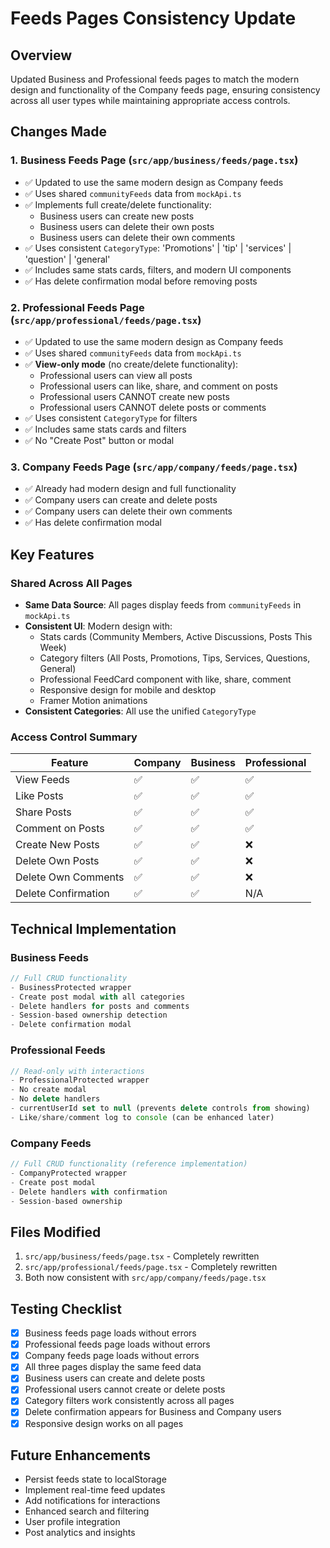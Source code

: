 # Feeds Pages Consistency Update

## Overview

Updated Business and Professional feeds pages to match the modern design and functionality of the Company feeds page, ensuring consistency across all user types while maintaining appropriate access controls.

## Changes Made

### 1. Business Feeds Page (`src/app/business/feeds/page.tsx`)

- ✅ Updated to use the same modern design as Company feeds
- ✅ Uses shared `communityFeeds` data from `mockApi.ts`
- ✅ Implements full create/delete functionality:
  - Business users can create new posts
  - Business users can delete their own posts
  - Business users can delete their own comments
- ✅ Uses consistent `CategoryType`: 'Promotions' | 'tip' | 'services' | 'question' | 'general'
- ✅ Includes same stats cards, filters, and modern UI components
- ✅ Has delete confirmation modal before removing posts

### 2. Professional Feeds Page (`src/app/professional/feeds/page.tsx`)

- ✅ Updated to use the same modern design as Company feeds
- ✅ Uses shared `communityFeeds` data from `mockApi.ts`
- ✅ **View-only mode** (no create/delete functionality):
  - Professional users can view all posts
  - Professional users can like, share, and comment on posts
  - Professional users CANNOT create new posts
  - Professional users CANNOT delete posts or comments
- ✅ Uses consistent `CategoryType` for filters
- ✅ Includes same stats cards and filters
- ✅ No "Create Post" button or modal

### 3. Company Feeds Page (`src/app/company/feeds/page.tsx`)

- ✅ Already had modern design and full functionality
- ✅ Company users can create and delete posts
- ✅ Company users can delete their own comments
- ✅ Has delete confirmation modal

## Key Features

### Shared Across All Pages

- **Same Data Source**: All pages display feeds from `communityFeeds` in `mockApi.ts`
- **Consistent UI**: Modern design with:
  - Stats cards (Community Members, Active Discussions, Posts This Week)
  - Category filters (All Posts, Promotions, Tips, Services, Questions, General)
  - Professional FeedCard component with like, share, comment
  - Responsive design for mobile and desktop
  - Framer Motion animations
- **Consistent Categories**: All use the unified `CategoryType`

### Access Control Summary

| Feature             | Company | Business | Professional |
| ------------------- | ------- | -------- | ------------ |
| View Feeds          | ✅      | ✅       | ✅           |
| Like Posts          | ✅      | ✅       | ✅           |
| Share Posts         | ✅      | ✅       | ✅           |
| Comment on Posts    | ✅      | ✅       | ✅           |
| Create New Posts    | ✅      | ✅       | ❌           |
| Delete Own Posts    | ✅      | ✅       | ❌           |
| Delete Own Comments | ✅      | ✅       | ❌           |
| Delete Confirmation | ✅      | ✅       | N/A          |

## Technical Implementation

### Business Feeds

```typescript
// Full CRUD functionality
- BusinessProtected wrapper
- Create post modal with all categories
- Delete handlers for posts and comments
- Session-based ownership detection
- Delete confirmation modal
```

### Professional Feeds

```typescript
// Read-only with interactions
- ProfessionalProtected wrapper
- No create modal
- No delete handlers
- currentUserId set to null (prevents delete controls from showing)
- Like/share/comment log to console (can be enhanced later)
```

### Company Feeds

```typescript
// Full CRUD functionality (reference implementation)
- CompanyProtected wrapper
- Create post modal
- Delete handlers with confirmation
- Session-based ownership
```

## Files Modified

1. `src/app/business/feeds/page.tsx` - Completely rewritten
2. `src/app/professional/feeds/page.tsx` - Completely rewritten
3. Both now consistent with `src/app/company/feeds/page.tsx`

## Testing Checklist

- [x] Business feeds page loads without errors
- [x] Professional feeds page loads without errors
- [x] Company feeds page loads without errors
- [x] All three pages display the same feed data
- [x] Business users can create and delete posts
- [x] Professional users cannot create or delete posts
- [x] Category filters work consistently across all pages
- [x] Delete confirmation appears for Business and Company users
- [x] Responsive design works on all pages

## Future Enhancements

- Persist feeds state to localStorage
- Implement real-time feed updates
- Add notifications for interactions
- Enhanced search and filtering
- User profile integration
- Post analytics and insights
